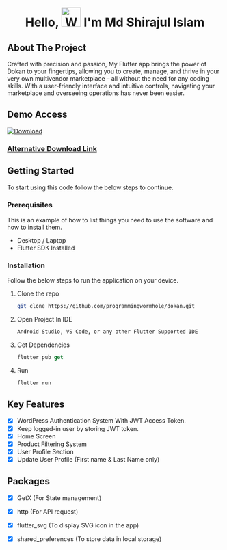 
<h1 align="center"> Hello, <img src="https://raw.githubusercontent.com/nixin72/nixin72/master/wave.gif"  
alt="Waving hand animated gif"  
height="45"  
width="45" /> I'm Md Shirajul Islam</h1>  


<!-- ABOUT THE PROJECT -->  
## About The Project

Crafted with precision and passion, My Flutter app brings the power of Dokan to your fingertips, allowing you to create, manage, and thrive in your very own multivendor marketplace – all without the need for any coding skills. With a user-friendly interface and intuitive controls, navigating your marketplace and overseeing operations has never been easier.

<!-- Demo -->  
## Demo Access
[![Download][Download]][Download-url]  
<h3><a href="https://mega.nz/file/VoBmwTAT#MM0V7JTdVbixruA_qr04ip-qfntHyRT1zex_oaw_kzA" target="_blank">Alternative Download Link</a></h3>


<!-- GETTING STARTED -->  
## Getting Started
To start using this code follow the below steps to continue.

### Prerequisites

This is an example of how to list things you need to use the software and how to install them.
* Desktop / Laptop
* Flutter SDK Installed

### Installation

Follow the below steps to run the application on your device.

1. Clone the repo
   ```sh
   git clone https://github.com/programmingwormhole/dokan.git
   ```
2. Open Project In IDE
   ```sh
   Android Studio, VS Code, or any other Flutter Supported IDE
   ```
3. Get Dependencies
   ```js
   flutter pub get
   ```
4. Run
   ```js
   flutter run
   ```

<!-- ROADMAP -->  
## Key Features
- [x] WordPress Authentication System With JWT Access Token.
- [x] Keep logged-in user by storing JWT token.
- [x] Home Screen
- [x] Product Filtering System
- [x] User Profile Section
- [x] Update User Profile (First name & Last Name only)
<!-- Package -->  
## Packages
- [x] GetX (For State management)
- [x] http (For API request)
- [x] flutter_svg (To display SVG icon in the app)
- [x] shared_preferences (To store data in local storage)


<!-- MARKDOWN LINKS & IMAGES -->  
<!-- https://www.markdownguide.org/basic-syntax/#reference-style-links -->  
[Flutter]: https://camo.githubusercontent.com/b6d2d66adc138025ea9cdf8444cdc29a588c98d062c263f8651ba6b7ad46fef0/68747470733a2f2f696d672e736869656c64732e696f2f62616467652f466c75747465722d2532333032353639422e7376673f7374796c653d666f722d7468652d6261646765266c6f676f3d466c7574746572266c6f676f436f6c6f723d7768697465
[Flutter-url]: https://flutter.dev
[Dart]: https://camo.githubusercontent.com/a0a1ad90011aa02e7e6f32be4998b8843f0884eed20b575c8a2189859550824d/68747470733a2f2f696d672e736869656c64732e696f2f62616467652f646172742d2532333031373543322e7376673f7374796c653d666f722d7468652d6261646765266c6f676f3d64617274266c6f676f436f6c6f723d7768697465
[Dart-url]: https://dart.dev
[Download]: https://camo.envatousercontent.com/66cff805c4d35c74668291a51e21f978424565d9/68747470733a2f2f7261772e67697468756275736572636f6e74656e742e636f6d2f70726f6772616d6d696e67776f726d686f6c652f656e7661746f2f6d61696e2f64656d6f2e676966
[Download-url]: https://drive.google.com/file/d/1-0YdzS4ifqA1FHmi-e2UfmN2meYE6j0U/view?usp=sharing